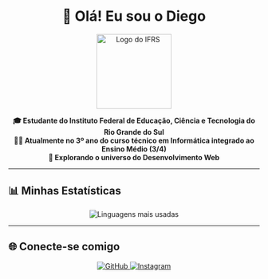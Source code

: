 <h1 align="center">👋 Olá! Eu sou o Diego</h1>
<p align="center">
  <img src="https://ifrs.edu.br/wp-content/uploads/2022/08/Logo-IFRS-cores-sem-fundo-Horizontal.png" height="150px" alt="Logo do IFRS">
</p>

<p align="center">
  <strong>🎓 Estudante do Instituto Federal de Educação, Ciência e Tecnologia do Rio Grande do Sul</strong><br>
  <strong>👨‍💻 Atualmente no 3º ano do curso técnico em Informática integrado ao Ensino Médio (3/4)</strong><br>
  <strong>🚀 Explorando o universo do Desenvolvimento Web</strong>
</p>

---

## 📊 Minhas Estatísticas
<p align="center">
  <img src="https://github-readme-stats.vercel.app/api/top-langs/?username=DiegoOilv&layout=compact&theme=blue-green" alt="Linguagens mais usadas">
</p>

---

## 🌐 Conecte-se comigo
<p align="center">
  <a href="https://github.com/DiegoOilv" target="_blank">
    <img src="https://img.shields.io/badge/GitHub-181717?style=for-the-badge&logo=github&logoColor=white" alt="GitHub">
  </a>
  <a href="https://instagram.com/diego.oilv/" target="_blank">
    <img src="https://img.shields.io/badge/Instagram-E4405F?style=for-the-badge&logo=instagram&logoColor=white" alt="Instagram">
  </a>
</p>
